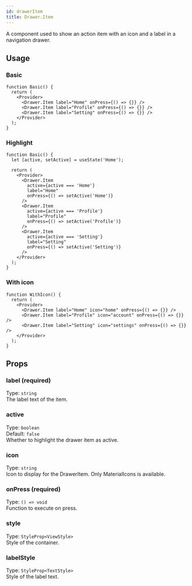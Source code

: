 ```yaml
---
id: drawerItem 
title: Drawer.Item 
---
```


A component used to show an action item with an icon and a label in a navigation drawer.

## Usage

### Basic

```tsx live
function Basic() {
  return (
    <Provider>
      <Drawer.Item label="Home" onPress={() => {}} />
      <Drawer.Item label="Profile" onPress={() => {}} />
      <Drawer.Item label="Setting" onPress={() => {}} />
    </Provider>
  );
}
```

### Highlight 

```tsx live
function Basic() {
  let [active, setActive] = useState('Home');

  return (
    <Provider>
      <Drawer.Item 
        active={active === 'Home'} 
        label="Home" 
        onPress={() => setActive('Home')} 
      />
      <Drawer.Item 
        active={active === 'Profile'} 
        label="Profile" 
        onPress={() => setActive('Profile')} 
      />
      <Drawer.Item 
        active={active === 'Setting'} 
        label="Setting" 
        onPress={() => setActive('Setting')} 
      />
    </Provider>
  );
}
```

### With icon

```tsx live
function WithIcon() {
  return (
    <Provider>
      <Drawer.Item label="Home" icon="home" onPress={() => {}} />
      <Drawer.Item label="Profile" icon="account" onPress={() => {}} />
      <Drawer.Item label="Setting" icon="settings" onPress={() => {}} />
    </Provider>
  );
}
```

## Props

### label (required)

Type: `string`  
The label text of the item.

### active

Type: `boolean`  
Default: `false`  
Whether to highlight the drawer item as active.

### icon

Type: `string`  
Icon to display for the DrawerItem. Only MaterialIcons is available.

### onPress (required)

Type: `() => void`  
Function to execute on press.

### style

Type: `StyleProp<ViewStyle>`  
Style of the container.

### labelStyle

Type: `StyleProp<TextStyle>`  
Style of the label text.

